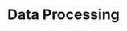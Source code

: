 ---
title: Data Processing
slug: data-processing
excerpt: How to run massive data operations using OVHcloud Data Processing platform 
sections: Concepts, Supported computing engines, Getting started, How to, Tutorials, API
order: 06
---